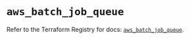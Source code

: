 # `aws_batch_job_queue`

Refer to the Terraform Registry for docs: [`aws_batch_job_queue`](https://registry.terraform.io/providers/hashicorp/aws/5.99.1/docs/resources/batch_job_queue).
